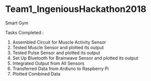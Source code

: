 # Team1_IngeniousHackathon2018
Smart Gym

Tasks Completed :

1. Assembled Circuit for Muscle Activity Sensor 
2. Tested Muscle Sensor and plotted its output
3. Tested Pulse Sensor and plotted its output
4. Set Up Bluetooth for Brainwave Sensor and plotted its output
5. Integrated Output from All Sensors
6. Transferred Data from Ardiuno to Raspberry Pi
7. Plotted Combined Data

